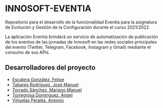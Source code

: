 # INNOSOFT-EVENTIA
Repositorio para el desarrollo de la funcionalidad Eventia para la asignatura de Evolución y Gestión de la Configuración durante el curso 2021/2022.

La aplicación Eventia brindará un servicio de automatización de publicación de los eventos de las jornadas de Innosoft en las redes sociales principales del evento (Twitter, Telegram, Facebook, Instagram y Gmail) mediante el consumo de sus APIs.

## Desarrolladores del proyecto
* [Escalera González, Felipe](https://github.com/felescgon)
* [Tabares Rodríguez, José Manuel](https://github.com/Jotaeme55)
* [Torrado Sánchez, Mariano Manuel](https://github.com/MaToSan24)
* [Torregrosa Domínguez, Ángel](https://github.com/angtordom1)
* [Viñuelas Perales, Antonio](https://github.com/antvinper)
